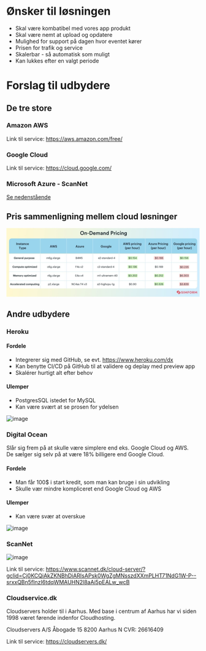 # Ønsker til løsningen
* Skal være kombatibel med vores app produkt
* Skal være nemt at upload og opdatere
* Mulighed for support på dagen hvor eventet kører
* Prisen for trafik og service
* Skalerbar - så automatisk som muligt
* Kan lukkes efter en valgt periode

# Forslag til udbydere
## De tre store
### Amazon AWS
Link til service: https://aws.amazon.com/free/

### Google Cloud
Link til service: https://cloud.google.com/

### Microsoft Azure - ScanNet
 [Se nedenstående](#ScanNet)

## Pris sammenligning mellem cloud løsninger
<img src="image.png" />

## Andre udbydere
### Heroku
#### Fordele
* Integrerer sig med GitHub, se evt. https://www.heroku.com/dx
* Kan benytte CI/CD på GitHub til at validere og deplay med preview app
* Skalérer hurtigt alt efter behov

#### Ulemper
* PostgresSQL istedet for MySQL
* Kan være svært at se prosen for ydelsen

![image](https://user-images.githubusercontent.com/82814155/144017350-ffccb1ac-5c2b-4b39-99a1-c22b25753c8c.png)


### Digital Ocean
Slår sig frem på at skulle være simplere end eks. Google Cloud og AWS.<br />
De sælger sig selv på at være 18% billigere end Google Cloud.

#### Fordele
* Man får 100$ i start kredit, som man kan bruge i sin udvikling
* Skulle vær mindre kompliceret end Google Cloud og AWS

#### Ulemper
* Kan være svær at overskue

![image](https://user-images.githubusercontent.com/82814155/144020680-71669b4d-449e-40df-97f9-f1c73182f28a.png)

<a name="ScanNet"></a>
### ScanNet
![image](https://user-images.githubusercontent.com/82814155/144011016-9d7750e2-0bb6-44d3-a053-f5d091cefb1a.png)

Link til service: https://www.scannet.dk/cloud-server/?gclid=Cj0KCQiAkZKNBhDiARIsAPsk0WgZgMNsszdXXmPLHT71NdG1W-P--srxxQBn5fInzI6tdqWMAUHN2l8aAi5pEALw_wcB

### Cloudservice.dk
Cloudservers holder til i Aarhus.
Med base i centrum af Aarhus har vi siden 1998 været førende indenfor Cloudhosting.

Cloudservers A/S
Åbogade 15
8200 Aarhus N
CVR: 26616409

Link til service: https://cloudservers.dk/
